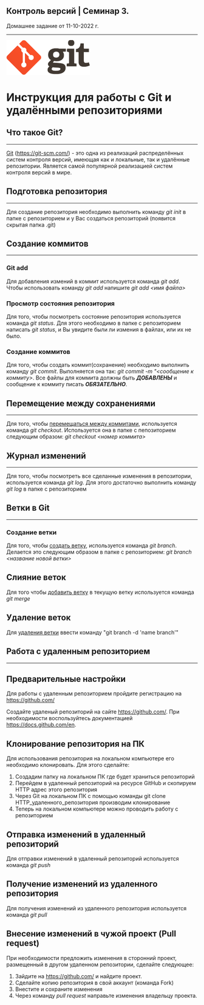    
## Контроль версий | Семинар 3.
     
Домашнее задание от 11-10-2022 г.

    
---
![](logo%20git.png)
# Инструкция для работы с Git и удалёнными репозиториями

## Что такое Git?

---

 <u>Git</u> (<https://git-scm.com/>) - это одна из реализаций распределённых систем контроля версий, имеющая как и локальные, так и удалённые репозитории. Является самой популярной реализацией систем контроля версий в мире.

## Подготовка репозитория

---

Для создание репозитория необходимо выполнить команду *git init*  в папке с репозиторием и у Вас создаться репозиторий (появится скрытая папка .git)

## Создание коммитов

---


### Git add
Для добавления измений в коммит используется команда *git add*. Чтобы использовать команду *git add* напишите *git add <имя файла>*

### Просмотр состояния репозитория
Для того, чтобы посмотреть состояние репозитория используется команда *git status*. Для этого необходимо в папке с репозиторием написать *git status*, и Вы увидите были ли измения в файлах, или их не было.

### Создание коммитов
Для того, чтобы создать коммит(сохранение) необходимо выполнить команду *git commit*. Выполняется она так: *git commit -m "<сообщение к коммиту>*. Все файлы для коммита должны быть ***ДОБАВЛЕНЫ*** и сообщение к коммиту писать ***ОБЯЗАТЕЛЬНО***.

## Перемещение между сохранениями

---

Для того, чтобы <u>перемещаться между коммитами</u>, используется команда *git checkout*. Используется она в папке с пепозиторием следующим образом: *git checkout <номер коммита>*

## Журнал изменений

---

Для того, чтобы посмотреть все сделанные изменения в репозитории, используется команда *git log*. Для этого достаточно выполнить команду *git log* в папке с репозиторием

## Ветки в Git

---

### Создание ветки

Для того, чтобы <u>создать ветку</u>, используется команда *git branch*. Делается это следующим образом в папке с репозиторием: *git branch <название новой ветки>*

## Слияние веток

Для того чтобы <u>добавить ветку</u> в текущую ветку используется команда *git merge <name branch>*

## Удаление веток
Для <u>удаления ветки</u> ввести команду "git branch -d 'name branch'"

## Работа с удаленным репозиторием

----

## Предварительные настройки
Для работы с удаленным репозиторием пройдите регистрацию на <https://github.com/>

Создайте удаленый репозиторий на сайте <https://github.com/>. При необходимости воспользуйтесь документацией <https://docs.github.com/en>.

## Клонирование репозитория на ПК
Для использования репозитория на локальном компьютере его необходимо клонировать. Для этого сделайте:

1. Создадим папку на локальном ПК где будет храниться репозиторий
1. Перейдем в удаленный репозиторий на ресурсе GitHub  и скопируем HTTP адрес этого репозитория
3. Через Git на локальном ПК с помощью команды git clone HTTP_удаленного_репозитория производим клонирование
4. Теперь на локальном компьютере можно проводить работу с репозиторием



## Отправка изменений в удаленный репозиторий
Для отправки изменений в удаленный репозиторий используется команда _git push_
## Получение изменений из удаленного репозитория
Для получения изменений из удаленного репозитория используется команда _git pull_

## Внесение изменений в чужой проект (Pull request)

При необходимости предложить изменения в сторонний проект, размещенный в другом удаленном репозитории, сделайте следующее:
1. Зайдите на  <https://github.com/> и найдите проект.
2. Сделайте копию репозитория в свой аккаунт (команда Fork)
3. Внестите и сохраните изменения
4. Через команду _pull request_ направьте изменения владельцу проекта.

